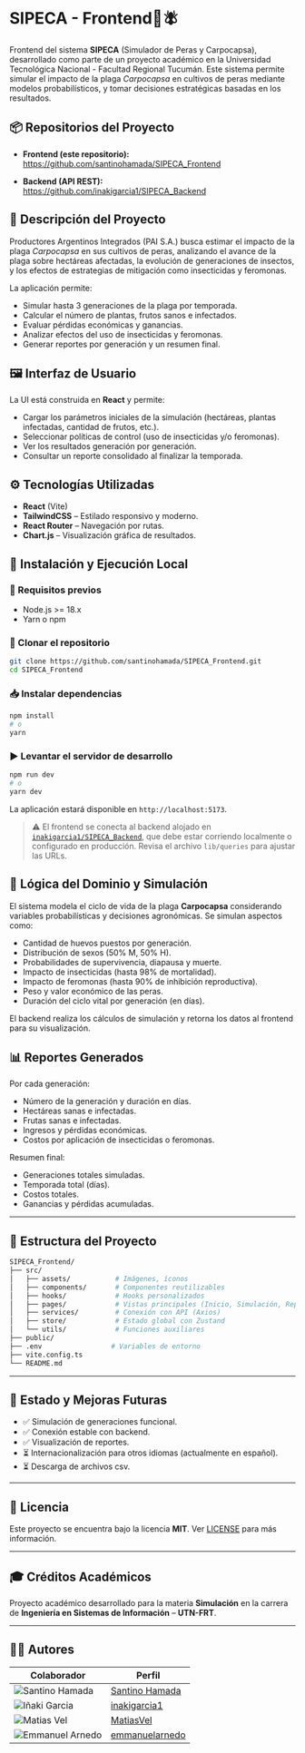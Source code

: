 # SIPECA - Frontend🌱🪰

Frontend del sistema **SIPECA** (Simulador de Peras y Carpocapsa), desarrollado como parte de un proyecto académico en la Universidad Tecnológica Nacional - Facultad Regional Tucumán. Este sistema permite simular el impacto de la plaga *Carpocapsa* en cultivos de peras mediante modelos probabilísticos, y tomar decisiones estratégicas basadas en los resultados.


## 📦 Repositorios del Proyecto

- **Frontend (este repositorio):**  
  https://github.com/santinohamada/SIPECA_Frontend

- **Backend (API REST):**  
  https://github.com/inakigarcia1/SIPECA_Backend


## 📖 Descripción del Proyecto

Productores Argentinos Integrados (PAI S.A.) busca estimar el impacto de la plaga *Carpocapsa* en sus cultivos de peras, analizando el avance de la plaga sobre hectáreas afectadas, la evolución de generaciones de insectos, y los efectos de estrategias de mitigación como insecticidas y feromonas.

La aplicación permite:
- Simular hasta 3 generaciones de la plaga por temporada.
- Calcular el número de plantas, frutos sanos e infectados.
- Evaluar pérdidas económicas y ganancias.
- Analizar efectos del uso de insecticidas y feromonas.
- Generar reportes por generación y un resumen final.


## 🖼️ Interfaz de Usuario

La UI está construida en **React** y permite:
- Cargar los parámetros iniciales de la simulación (hectáreas, plantas infectadas, cantidad de frutos, etc.).
- Seleccionar políticas de control (uso de insecticidas y/o feromonas).
- Ver los resultados generación por generación.
- Consultar un reporte consolidado al finalizar la temporada.


## ⚙️ Tecnologías Utilizadas

- **React** (Vite)
- **TailwindCSS** – Estilado responsivo y moderno.
- **React Router** – Navegación por rutas.
- **Chart.js** – Visualización gráfica de resultados.


## 🚀 Instalación y Ejecución Local

### 🔧 Requisitos previos

- Node.js >= 18.x
- Yarn o npm

### 🔄 Clonar el repositorio

```bash
git clone https://github.com/santinohamada/SIPECA_Frontend.git
cd SIPECA_Frontend
````

### 📥 Instalar dependencias

```bash
npm install
# o
yarn
```

### ▶️ Levantar el servidor de desarrollo

```bash
npm run dev
# o
yarn dev
```

La aplicación estará disponible en `http://localhost:5173`.

> ⚠️ El frontend se conecta al backend alojado en [`inakigarcia1/SIPECA_Backend`](https://github.com/inakigarcia1/SIPECA_Backend), que debe estar corriendo localmente o configurado en producción. Revisa el archivo `lib/queries` para ajustar las URLs.


## 🌱 Lógica del Dominio y Simulación

El sistema modela el ciclo de vida de la plaga **Carpocapsa** considerando variables probabilísticas y decisiones agronómicas. Se simulan aspectos como:

* Cantidad de huevos puestos por generación.
* Distribución de sexos (50% M, 50% H).
* Probabilidades de supervivencia, diapausa y muerte.
* Impacto de insecticidas (hasta 98% de mortalidad).
* Impacto de feromonas (hasta 90% de inhibición reproductiva).
* Peso y valor económico de las peras.
* Duración del ciclo vital por generación (en días).

El backend realiza los cálculos de simulación y retorna los datos al frontend para su visualización.

## 📊 Reportes Generados

Por cada generación:

* Número de la generación y duración en días.
* Hectáreas sanas e infectadas.
* Frutas sanas e infectadas.
* Ingresos y pérdidas económicas.
* Costos por aplicación de insecticidas o feromonas.

Resumen final:

* Generaciones totales simuladas.
* Temporada total (días).
* Costos totales.
* Ganancias y pérdidas acumuladas.

---

## 📁 Estructura del Proyecto

```bash
SIPECA_Frontend/
├── src/
│   ├── assets/           # Imágenes, íconos
│   ├── components/       # Componentes reutilizables
│   ├── hooks/            # Hooks personalizados
│   ├── pages/            # Vistas principales (Inicio, Simulación, Reportes)
│   ├── services/         # Conexión con API (Axios)
│   ├── store/            # Estado global con Zustand
│   └── utils/            # Funciones auxiliares
├── public/
├── .env                 # Variables de entorno
├── vite.config.ts
└── README.md
```

---

## 🧪 Estado y Mejoras Futuras

* ✅ Simulación de generaciones funcional.
* ✅ Conexión estable con backend.
* ✅ Visualización de reportes.
* ⏳ Internacionalización para otros idiomas (actualmente en español).
* ⏳ Descarga de archivos csv.

---

## 📜 Licencia

Este proyecto se encuentra bajo la licencia **MIT**. Ver [LICENSE](./LICENSE) para más información.

---

## 🎓 Créditos Académicos

Proyecto académico desarrollado para la materia **Simulación** en la carrera de **Ingeniería en Sistemas de Información** – **UTN-FRT**.

---

## 👨‍💻 Autores

| Colaborador                                | Perfil                                       |
|--------------------------------------------|----------------------------------------------|
| ![Santino Hamada](https://github.com/santinohamada.png) | [Santino Hamada](https://github.com/santinohamada) |
| ![Iñaki Garcia](https://github.com/inakigarcia1.png) | [inakigarcia1](https://github.com/inakigarcia1) |
| ![Matias Vel](https://github.com/MatiasVel.png) | [MatiasVel](https://github.com/MatiasVel) |
| ![Emmanuel Arnedo](https://github.com/emmanuelarnedo.png) | [emmanuelarnedo](https://github.com/emmanuelarnedo) |
